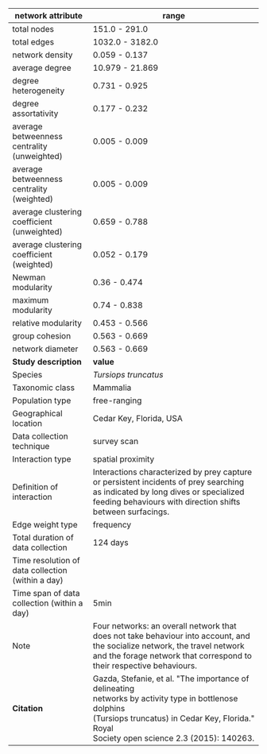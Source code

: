 network attribute|range
---|---
total nodes|151.0 - 291.0
total edges|1032.0 - 3182.0
network density|0.059 - 0.137
average degree|10.979 - 21.869
degree heterogeneity|0.731 - 0.925
degree assortativity|0.177 - 0.232
average betweenness centrality (unweighted)|0.005 - 0.009
average betweenness centrality (weighted)|0.005 - 0.009
average clustering coefficient (unweighted)|0.659 - 0.788
average clustering coefficient (weighted)|0.052 - 0.179
Newman modularity|0.36 - 0.474
maximum modularity|0.74 - 0.838
relative modularity|0.453 - 0.566
group cohesion|0.563 - 0.669
network diameter|0.563 - 0.669
**Study description**|**value**
Species|*Tursiops truncatus*
Taxonomic class|Mammalia
Population type|free-ranging
Geographical location|Cedar Key, Florida, USA
Data collection technique|survey scan
Interaction type|spatial proximity
Definition of interaction|Interactions characterized by prey capture or persistent incidents of prey searching as indicated by long dives or specialized feeding behaviours with direction shifts between surfacings.
Edge weight type|frequency
Total duration of data collection|124 days
Time resolution of data collection (within a day)|
Time span of data collection (within a day)|5min
Note|Four networks: an overall network that does not take behaviour into account, and the socialize network, the travel network and the forage network that correspond to their respective behaviours.
**Citation** | Gazda, Stefanie, et al. "The importance of delineating <br> networks by activity type in bottlenose dolphins <br> (Tursiops truncatus) in Cedar Key, Florida." Royal <br> Society open science 2.3 (2015): 140263.